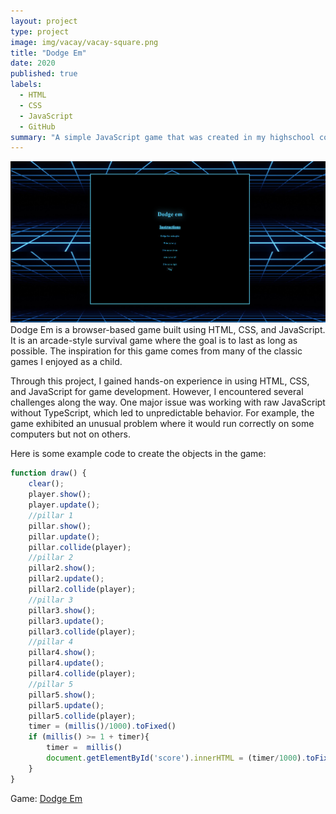 ```yaml
---
layout: project
type: project
image: img/vacay/vacay-square.png
title: "Dodge Em"
date: 2020
published: true
labels:
  - HTML
  - CSS
  - JavaScript
  - GitHub
summary: "A simple JavaScript game that was created in my highschool coding class."
---
```


<img class="img-fluid" src="../img/dodge_em.png">
Dodge Em is a browser-based game built using HTML, CSS, and JavaScript. It is an arcade-style survival game where the goal is to last as long as possible. The inspiration for this game comes from many of the classic games I enjoyed as a child.

Through this project, I gained hands-on experience in using HTML, CSS, and JavaScript for game development. However, I encountered several challenges along the way. One major issue was working with raw JavaScript without TypeScript, which led to unpredictable behavior. For example, the game exhibited an unusual problem where it would run correctly on some computers but not on others.

Here is some example code to create the objects in the game:
```js
function draw() {
    clear();
    player.show();
    player.update();
    //pillar 1
    pillar.show();
    pillar.update();
    pillar.collide(player);
    //pillar 2
    pillar2.show();
    pillar2.update();
    pillar2.collide(player);
    //pillar 3
    pillar3.show();
    pillar3.update();
    pillar3.collide(player);
    //pillar 4
    pillar4.show();
    pillar4.update();
    pillar4.collide(player);
    //pillar 5
    pillar5.show();
    pillar5.update();
    pillar5.collide(player);
    timer = (millis()/1000).toFixed()
    if (millis() >= 1 + timer){
        timer =  millis()
        document.getElementById('score').innerHTML = (timer/1000).toFixed() + " seconds"
    }
}
```
 
Game: <a href="https://masonl04.github.io/index.html">Dodge Em</a>
